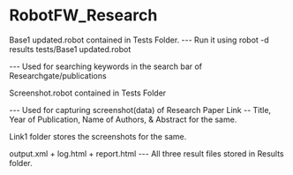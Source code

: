 # RobotFW_Research

Base1 updated.robot contained in Tests Folder. 
--- Run it using robot -d results tests/Base1 updated.robot

--- Used for searching keywords in the search bar of Researchgate/publications

Screenshot.robot contained in Tests Folder

--- Used for capturing screenshot(data) of Research Paper Link -- Title, Year of Publication, Name of Authors, & Abstract for the same.

Link1 folder stores the screenshots for the same.

output.xml + log.html + report.html --- All three result files stored in Results folder.
